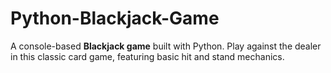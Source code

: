 # Python-Blackjack-Game
A console-based **Blackjack game** built with Python. Play against the dealer in this classic card game, featuring basic hit and stand mechanics.
